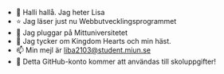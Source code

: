 - 👋 Halli hallå. Jag heter Lisa
- ⭐️ Jag läser just nu Webbutvecklingsprogrammet
- 📝 Jag pluggar på Mittuniversitetet
- 💖 Jag tycker om Kingdom Hearts och min häst.
- 📫 Min mejl är liba2103@student.miun.se
- 👾 Detta GitHub-konto kommer att användas till skoluppgifter!



<!---
llisora/llisora is a ✨ special ✨ repository because its `README.md` (this file) appears on your GitHub profile.
You can click the Preview link to take a look at your changes.
--->
